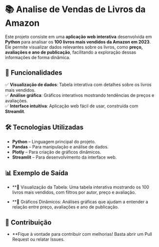 # 📚 Analise de Vendas de Livros da Amazon  

Este projeto consiste em uma **aplicação web interativa** desenvolvida em **Python** para analisar os **100 livros mais vendidos da Amazon em 2023**.  
Ele permite visualizar dados relevantes sobre os livros, como **preço, avaliações e ano de publicação**, facilitando a exploração dessas informações de forma dinâmica.  

## 🚀 Funcionalidades  

✅ **Visualização de dados**: Tabela interativa com detalhes sobre os livros mais vendidos.  
✅ **Análise gráfica**: Gráficos interativos mostrando tendências de preços e avaliações.  
✅ **Interface intuitiva**: Aplicação web fácil de usar, construída com **Streamlit**.  

## 🛠️ Tecnologias Utilizadas  

- **Python** – Linguagem principal do projeto.  
- **Pandas** – Para manipulação e análise de dados.  
- **Plotly** – Para criação de gráficos dinâmicos.  
- **Streamlit** – Para desenvolvimento da interface web.  

## 📊 Exemplo de Saída
- **📌 Visualização da Tabela: Uma tabela interativa mostrando os 100 livros mais vendidos, com filtros por autor, preço e avaliação.

- **📌 Gráficos Dinâmicos: Análises gráficas que ajudam a entender a relação entre preço, avaliações e ano de publicação.

## 📝 Contribuição
- **Fique à vontade para contribuir com melhorias! Basta abrir um Pull Request ou relatar Issues.
